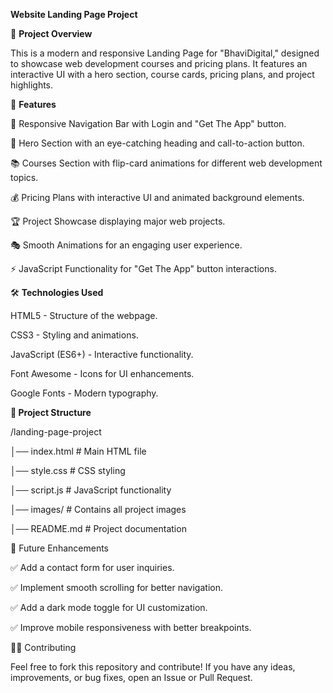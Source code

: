 **Website Landing Page Project**

📌 **Project Overview**

This is a modern and responsive Landing Page for "BhaviDigital," designed to showcase web development courses and pricing plans. It features an interactive UI with a hero section, course cards, pricing plans, and project highlights.

🚀 **Features**

📌 Responsive Navigation Bar with Login and "Get The App" button.

🎨 Hero Section with an eye-catching heading and call-to-action button.

📚 Courses Section with flip-card animations for different web development topics.

💰 Pricing Plans with interactive UI and animated background elements.

🏆 Project Showcase displaying major web projects.

🎭 Smooth Animations for an engaging user experience.

⚡ JavaScript Functionality for "Get The App" button interactions.

🛠️ **Technologies Used**

HTML5 - Structure of the webpage.

CSS3 - Styling and animations.

JavaScript (ES6+) - Interactive functionality.

Font Awesome - Icons for UI enhancements.

Google Fonts - Modern typography.

**📂 Project Structure**

/landing-page-project

│── index.html        # Main HTML file

│── style.css         # CSS styling

│── script.js         # JavaScript functionality

│── images/           # Contains all project images

│── README.md         # Project documentation

📌 Future Enhancements

✅ Add a contact form for user inquiries.

✅ Implement smooth scrolling for better navigation.

✅ Add a dark mode toggle for UI customization.

✅ Improve mobile responsiveness with better breakpoints.

👨‍💻 Contributing

Feel free to fork this repository and contribute! If you have any ideas, improvements, or bug fixes, open an Issue or Pull Request.
